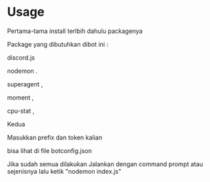 # Usage
Pertama-tama install terlbih dahulu packagenya


Package yang dibutuhkan dibot ini : 


discord.js


nodemon .


superagent ,


moment ,


cpu-stat ,



Kedua 


Masukkan prefix dan token kalian 


bisa lihat di file botconfig.json


Jika sudah semua dilakukan
Jalankan dengan command prompt atau sejenisnya
lalu ketik "nodemon index.js" 
